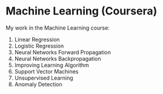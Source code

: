 # Machine Learning (Coursera)
My work in the Machine Learning course:
<ol><li>Linear Regression</li>
<li>Logistic Regression</li>
<li>Neural Networks Forward Propagation</li>
<li>Neural Networks Backpropagation</li>
<li>Improving Learning Algorithm</li>
<li>Support Vector Machines</li>
<li>Unsupervised Learning</li>
<li>Anomaly Detection</li></ol>
